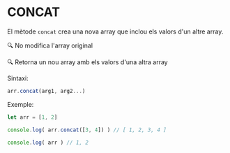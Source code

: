 # **CONCAT**

El mètode ```concat``` crea una nova array que inclou els valors d'un altre array.

🔍 No modifica l'array original

🔍 Retorna un nou array amb els valors d'una altra array

Sintaxi:

```js
arr.concat(arg1, arg2...)
```

Exemple:

```js
let arr = [1, 2]

console.log( arr.concat([3, 4]) ) // [ 1, 2, 3, 4 ]

console.log( arr ) // 1, 2
```
